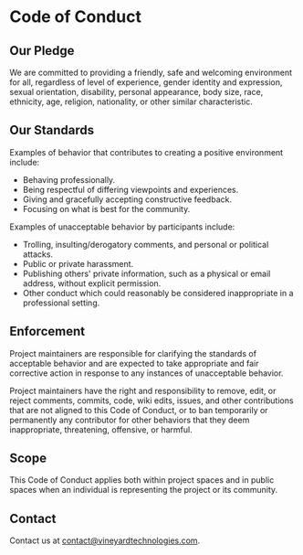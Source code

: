# Code of Conduct

## Our Pledge

We are committed to providing a friendly, safe and welcoming environment for all, regardless of level of experience, gender identity and expression, sexual orientation, disability, personal appearance, body size, race, ethnicity, age, religion, nationality, or other similar characteristic.

## Our Standards

Examples of behavior that contributes to creating a positive environment include:
- Behaving professionally.
- Being respectful of differing viewpoints and experiences.
- Giving and gracefully accepting constructive feedback.
- Focusing on what is best for the community.

Examples of unacceptable behavior by participants include:
- Trolling, insulting/derogatory comments, and personal or political attacks.
- Public or private harassment.
- Publishing others' private information, such as a physical or email address, without explicit permission.
- Other conduct which could reasonably be considered inappropriate in a professional setting.

## Enforcement

Project maintainers are responsible for clarifying the standards of acceptable behavior and are expected to take appropriate and fair corrective action in response to any instances of unacceptable behavior.

Project maintainers have the right and responsibility to remove, edit, or reject comments, commits, code, wiki edits, issues, and other contributions that are not aligned to this Code of Conduct, or to ban temporarily or permanently any contributor for other behaviors that they deem inappropriate, threatening, offensive, or harmful.

## Scope

This Code of Conduct applies both within project spaces and in public spaces when an individual is representing the project or its community.

## Contact

Contact us at contact@vineyardtechnologies.com.
